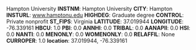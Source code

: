 
Hampton University
**INSTNM**: Hampton University 
**CITY**: Hampton 
**INSTURL**: www.hamptonu.edu 
**HIGHDEG**: Graduate degree 
**CONTROL**: Private nonprofit 
**ST_FIPS**: Virginia 
**LATITUDE**: 37.019944 
**LONGITUDE**: -76.339161 
**HBCU**: 1.0 
**PBI**: 0.0 
**ANNHI**: 0.0 
**TRIBAL**: 0.0 
**AANAPII**: 0.0 
**HSI**: 0.0 
**NANTI**: 0.0 
**MENONLY**: 0.0 
**WOMENONLY**: 0.0 
**RELAFFIL**: None 
**CURROPER**: 1.0 
**location**: 37.019944, -76.339161 
